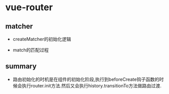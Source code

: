 # vue-router

## matcher
- createMatcher的初始化逻辑

- match的匹配过程

## summary
- 路由初始化的时机是在组件的初始化阶段,执行到beforeCreate钩子函数的时候会执行router.init方法.然后又会执行history.transitionTo方法做路由过渡.
